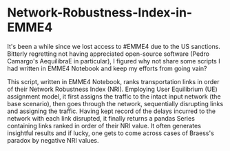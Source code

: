 # Network-Robustness-Index-in-EMME4
It's been a while since we lost access to #EMME4 due to the US sanctions. Bitterly regretting not having appreciated open-source software (Pedro Camargo's AequilibraE in particular), I figured why not share some scripts I had written in EMME4 Notebook and keep my efforts from going vain?

This script, written in EMME4 Notebook, ranks transportation links in order of their Network Robustness Index (NRI). Employing User Equilibrium (UE) assignment model, it first assigns the traffic to the intact input network (the base scenario), then goes through the network, sequentially disrupting links and assigning the traffic. Having kept record of the delays incurred to the network with each link disrupted, it finally returns a pandas Series containing links ranked in order of their NRI value. It often generates insightful results and if lucky, one gets to come across cases of Braess's paradox by negative NRI values.
